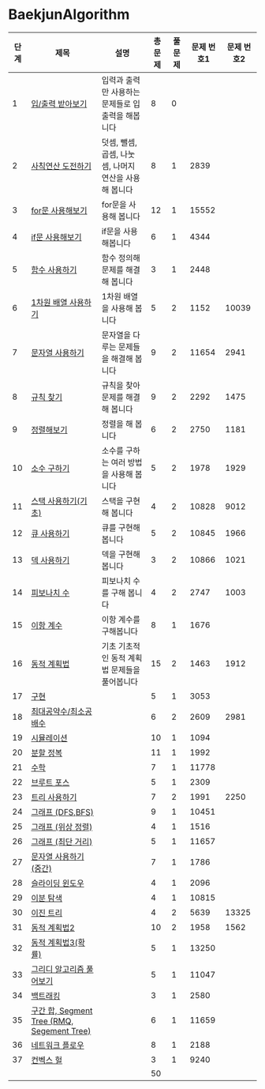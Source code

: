 # BaekjunAlgorithm

단계 | 제목 |	설명 | 총 문제 | 풀 문제 | 문제 번호1 | 문제 번호2
--- | --- | --- | --- | --- | --- | ---
1|[입/출력 받아보기](https://www.acmicpc.net/step/1)|입력과 출력만 사용하는 문제들로 입출력을 해봅니다	|8	|0	| |
2|[사칙연산 도전하기](https://www.acmicpc.net/step/2)|덧셈, 뺄셈, 곱셈, 나눗셈, 나머지 연산을 사용해 봅니다	|8	|1	|2839	|
3|[for문 사용해보기](https://www.acmicpc.net/step/3)	|for문을 사용해 봅니다	|12	|1|	15552	|
4|[if문 사용해보기](https://www.acmicpc.net/step/4)	|if문을 사용해봅니다|	6|	1|	4344|	
5|[함수 사용하기](https://www.acmicpc.net/step/5)|	함수 정의해 문제를 해결해 봅니다|	3	|1|	2448|	
6|[1차원 배열 사용하기](https://www.acmicpc.net/step/6)|	1차원 배열을 사용해 봅니다	|5|	2	|1152|	10039
7|[문자열 사용하기](https://www.acmicpc.net/step/7)|	문자열을 다루는 문제들을 해결해 봅니다|	9|	2|	11654	|2941
8|[규칙 찾기](https://www.acmicpc.net/step/8)	|규칙을 찾아 문제를 해결해 봅니다	|9|	2	|2292	|1475
9|[정렬해보기](https://www.acmicpc.net/step/9)|	정렬을 해 봅니다|	6|	2|	2750|	1181
10|[소수 구하기](https://www.acmicpc.net/step/10)	|소수를 구하는 여러 방법을 사용해 봅니다|	5|2	|1978	|1929
11|[스택 사용하기(기초)](https://www.acmicpc.net/step/11)|	스택을 구현해 봅니다|	4	|2|	10828|	9012
12|[큐 사용하기](https://www.acmicpc.net/step/12)	|큐를 구현해 봅니다	|5|	2	|10845	|1966
13|[덱 사용하기](https://www.acmicpc.net/step/13)|	덱을 구현해 봅니다|	3	|2|	10866	|1021
14|[피보나치 수](https://www.acmicpc.net/step/14)	|피보나치 수를 구해 봅니다|	4|	2	|2747|	1003
15|[이항 계수](https://www.acmicpc.net/step/15)	|이항 계수를 구해봅니다|	8	|1	|1676	|
16|[동적 계획법](https://www.acmicpc.net/step/16) |기초	기초적인 동적 계획법 문제들을 풀어봅니다	|15	|2	|1463|	1912
17|[구현](https://www.acmicpc.net/step/17)	|	|5|	1|	3053	|
18|[최대공약수/최소공배수](https://www.acmicpc.net/step/18)|		|6|	2	|2609	|2981
19|[시뮬레이션](https://www.acmicpc.net/step/19)||		10|	1	|1094	|
20|[분할 정복](https://www.acmicpc.net/step/20)	||	11|	1|	1992	|
21|[수학](https://www.acmicpc.net/step/21)	||	7|	1|	11778	|
22|[브루트 포스](https://www.acmicpc.net/step/22)	||	5	|1	|2309	|
23|[트리 사용하기](https://www.acmicpc.net/step/23)		||7	|2	|1991|	2250|
24|[그래프 (DFS,BFS)](https://www.acmicpc.net/step/24)		||9	|1	|10451	|
25|[그래프 (위상 정렬)](https://www.acmicpc.net/step/25)		||4|	1|	1516	|
26|[그래프 (최단 거리)](https://www.acmicpc.net/step/26)	||	5|	1|11657	|
27|[문자열 사용하기(중간)](https://www.acmicpc.net/step/27)	||	7|1	|1786	|
28|[슬라이딩 윈도우](https://www.acmicpc.net/step/28)		||4|1|2096|	
29|[이분 탐색](https://www.acmicpc.net/step/29)		||4|	1|	10815	|
30|[이진 트리](https://www.acmicpc.net/step/30)		||4|2	|5639	|13325
31|[동적 계획법2](https://www.acmicpc.net/step/31)	||	10	|2	|1958	|1562
32|[동적 계획법3(확률)](https://www.acmicpc.net/step/32)||		5	|1|	13250	|
33|[그리디 알고리즘 풀어보기](https://www.acmicpc.net/step/33)	||	5|	1|11047	|
34|[백트래킹](https://www.acmicpc.net/step/34)	||	3	|1|	2580	|
35|[구간 합, Segment Tree (RMQ, Segement Tree)](https://www.acmicpc.net/step/35)		||6|	1	|11659	|
36|[네트워크 플로우](https://www.acmicpc.net/step/36)||		8|	1	|2188	|
37|[컨벡스 헐](https://www.acmicpc.net/step/37)		||3	|1|	9240	|
  | | | |50| |
